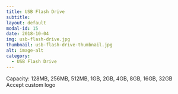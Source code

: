 ```yaml
---
title: USB Flash Drive
subtitle: 
layout: default
modal-id: 15
date: 2018-10-04
img: usb-flash-drive.jpg
thumbnail: usb-flash-drive-thumbnail.jpg
alt: image-alt
category: 
  - USB Flash Drive
---
```


Capacity: 128MB, 256MB, 512MB, 1GB, 2GB, 4GB, 8GB, 16GB, 32GB<br>
Accept custom logo